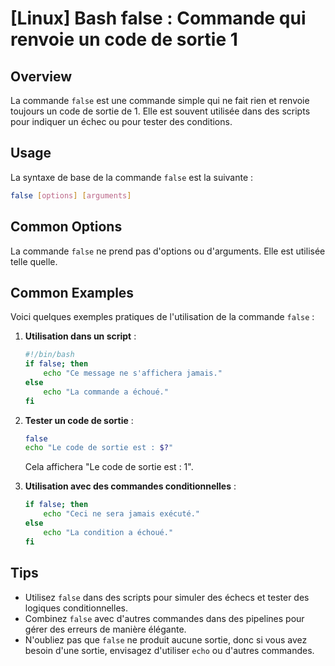 # [Linux] Bash false : Commande qui renvoie un code de sortie 1

## Overview
La commande `false` est une commande simple qui ne fait rien et renvoie toujours un code de sortie de 1. Elle est souvent utilisée dans des scripts pour indiquer un échec ou pour tester des conditions.

## Usage
La syntaxe de base de la commande `false` est la suivante :

```bash
false [options] [arguments]
```

## Common Options
La commande `false` ne prend pas d'options ou d'arguments. Elle est utilisée telle quelle.

## Common Examples
Voici quelques exemples pratiques de l'utilisation de la commande `false` :

1. **Utilisation dans un script** :
   ```bash
   #!/bin/bash
   if false; then
       echo "Ce message ne s'affichera jamais."
   else
       echo "La commande a échoué."
   fi
   ```

2. **Tester un code de sortie** :
   ```bash
   false
   echo "Le code de sortie est : $?"
   ```
   Cela affichera "Le code de sortie est : 1".

3. **Utilisation avec des commandes conditionnelles** :
   ```bash
   if false; then
       echo "Ceci ne sera jamais exécuté."
   else
       echo "La condition a échoué."
   fi
   ```

## Tips
- Utilisez `false` dans des scripts pour simuler des échecs et tester des logiques conditionnelles.
- Combinez `false` avec d'autres commandes dans des pipelines pour gérer des erreurs de manière élégante.
- N'oubliez pas que `false` ne produit aucune sortie, donc si vous avez besoin d'une sortie, envisagez d'utiliser `echo` ou d'autres commandes.